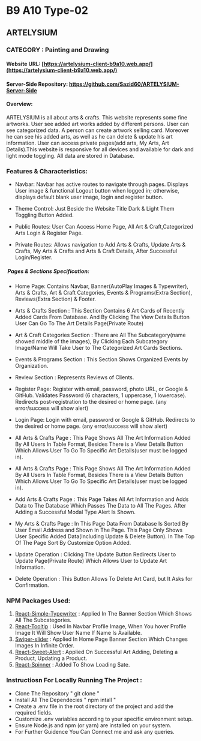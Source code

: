 # B9 A10 Type-02

## ARTELYSIUM

### CATEGORY : Painting and Drawing

#### Website URL: [https://artelysium-client-b9a10.web.app/](https://artelysium-client-b9a10.web.app/)
#### Server-Side Repository: https://github.com/Sazid60/ARTELYSIUM-Server-Side

#### Overview:
ARTELYSIUM is all about arts & crafts. This website represents some fine artworks. User see added art works added by different persons. User can see categorized data. A person can create artwork selling card. Moreover he can see his added arts, as well as he can delete & update his art information. User can access private pages(add arts, My Arts, Art Details).This website is responsive for all devices and available for dark and light mode toggling. All data are stored in Database. 

### Features & Characteristics:

- Navbar: Navbar has active routes to navigate through pages. Displays User image & functional Logout button when logged in; otherwise, displays default blank user image, login and register button.

- Theme Control: Just Beside the Website Title Dark & Light Them Toggling Button Added. 

- Public Routes: User Can Access Home Page, All Art & Craft,Categorized Arts Login & Register Page.

- Private Routes: Allows navigation to Add Arts & Crafts, Update Arts & Crafts, My Arts & Crafts and Arts & Craft Details, After Successful Login/Register.

#####  Pages & Sections Specification: 

- Home Page: Contains Navbar, Banner(AutoPlay Images & Typewriter), Arts & Crafts, Art & Craft Categories, Events & Programs(Extra Section), Reviews(Extra Section) & Footer.

- Arts & Crafts Section : This Section Contains 6 Art Cards of Recently Added Cards From Database. And By Clicking The View Details Button User Can Go To The Art Details Page(Private Route)

- Art & Craft Categories Section : There are All The Subcategory(name showed middle of the images), By Clicking Each Subcategory Image/Name Will Take User to The Categorized Art Cards Sections.

- Events & Programs Section : This Section Shows Organized Events by Organization.

- Review Section : Represents Reviews of Clients.

- Register Page: Register with email, password, photo URL, or Google & GitHub. Validates Password (6 characters, 1 uppercase, 1 lowercase). Redirects post-registration to the desired or home page. (any error/success will show alert)

- Login Page: Login with email, password or Google & GitHub. Redirects to the desired or home page. (any error/success will show alert)

- All Arts & Crafts Page : This Page Shows All The Art Information Added By All Users In Table Format, Besides There is a View Details Button Which Allows User To Go To Specific Art Details(user must be logged in).

- All Arts & Crafts Page : This Page Shows All The Art Information Added By All Users In Table Format, Besides There is a View Details Button Which Allows User To Go To Specific Art Details(user must be logged in).

- Add Arts & Crafts Page : This Page Takes All Art Information and Adds Data to The Database Which Passes The Data to All The Pages. After Adding a Successful Modal Type Alert Is Shown.

- My Arts & Crafts Page : In This Page Data From Database Is Sorted By User Email Address and Shown In The Page. This Page Only Shows User Specific Added Data(Including Update & Delete Button). In The Top Of The Page Sort By Customize Option Added.

- Update Operation : Clicking The Update Button Redirects User to Update Page(Private Route) Which Allows User to Update Art Information.

- Delete Operation : This Button Allows To Delete Art Card, but It Asks for Confirmation. 


### NPM Packages Used:

1. [React-Simple-Typewriter](https://www.npmjs.com/package/react-simple-typewriter) : Applied In The Banner Section Which Shows All The Subcategories.
2. [React-Tooltip](https://react-tooltip.com/) : Used In Navbar Profile Image, When You hover Profile Image It Will Show User Name If Name Is Available.
3. [Swiper-slider](https://swiperjs.com/) : Applied In Home Page Banner Section Which Changes Images In Infinite Order.
4. [React-Sweet-Alert](https://sweetalert2.github.io/) : Applied On Successful Art Adding, Deleting a Product, Updating a Product. 
5. [React-Spinner](https://www.npmjs.com/package/react-spinners) : Added To Show Loading Sate.

### Instructiosn For Locally Running The Project :
- Clone The Repository " git clone <repository-url> "
- Install All The Dependecies " npm intall "
- Create a .env file in the root directory of the project and add the required fields.
- Customize .env variables according to your specific environment setup.
- Ensure Node.js and npm (or yarn) are installed on your system.
- For Further Guidence You Can Connect me and ask any queries.
